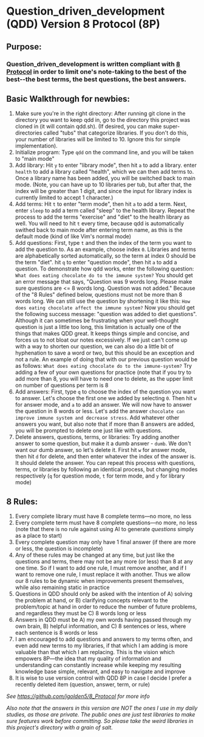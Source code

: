 # Question_driven_development (QDD) Version 8 Protocol (8P)

## Purpose:
### Question_driven_development is written compliant with [8 Protocol](https://github.com/jgolden5/8_Protocol) in order to limit one's note-taking to the best of the best--the best terms, the best questions, the best answers.

## Basic Walkthrough for newbies:
1. Make sure you're in the right directory: After running git clone in the directory you want to keep qdd in, go to the directory this project was cloned in (it will contain qdd.sh). (If desired, you can make super-directories called "tubs" that categorize libraries. If you don't do this, your number of libraries will be limited to 10. Ignore this for simple implementation).
2. Initialize program: Type `qdd` on the command line, and you will be taken to "main mode"
3. Add library: Hit `y` to enter "library mode", then hit `a` to add a library. enter `health` to add a library called "health", which we can then add terms to. Once a library name has been added, you will be switched back to main mode. (Note, you can have up to 10 libraries per tub, but after that, the index will be greater than 1 digit, and since the input for library index is currently limited to accept 1 character.)
4. Add terms: Hit `t` to enter "term mode", then hit `a` to add a term. Next, enter `sleep` to add a term called "sleep" to the health library. Repeat the process to add the terms "exercise" and "diet" to the health library as well. You will need to hit `t` every time, because qdd is automatically swithed back to main mode after entering term name, as this is the default mode (kind of like Vim's normal mode)
5. Add questions: First, type `t` and then the index of the term you want to add the question to. As an example, choose index `0`. Libraries and terms are alphabetically sorted automatically, so the term at index 0 should be the term "diet". hit `q` to enter "question mode", then hit `a` to add a question. To demonstrate how qdd works, enter the following question: `What does eating chocolate do to the immune system?` You should get an error message that says, "Question was 9 words long. Please make sure questions are <= 8 words long. Question was not added." Because of the "8 Rules" defined below, questions must not be more than 8 words long. We can still use the question by shortening it like this: `How does eating chocolate affect the immune system?` Now you should get the following success message: "question was added to diet questions". Although it can sometimes be frustrating when your well-thought question is just a little too long, this limitation is actually one of the things that makes QDD great. It keeps things simple and concise, and forces us to not bloat our notes excessively. If we just can't come up with a way to shorten our question, we can also do a little bit of hyphenation to save a word or two, but this should be an exception and not a rule. An example of doing that with our previous question would be as follows: `What does eating chocolate do to the immune-system?` Try adding a few of your own questions for practice (note that if you try to add more than 8, you will have to need one to delete, as the upper limit on number of questions per term is 8
6. Add answers: First, type `q` to choose the index of the question you want to answer. Let's choose the first one we added by selecting `0`. Then hit `w` for answer mode, and `a` to add an answer. We will now have to answer the question in 8 words or less. Let's add the answer `chocolate can improve immune system and decrease stress`. Add whatever other answers you want, but also note that if more than 8 answers are added, you will be prompted to delete one just like with questions.
7. Delete answers, questions, terms, or libraries: Try adding another answer to some question, but make it a dumb answer - `dumb`. We don't want our dumb answer, so let's delete it. First hit `w` for answer mode, then hit `d` for delete, and then enter whatever the index of the answer is. It should delete the answer. You can repeat this process with questions, terms, or libraries by following an identical process, but changing modes respectively (`q` for question mode, `t` for term mode, and `y` for library mode)

## 8 Rules:
1. Every complete library must have 8 complete terms—no more, no less
2. Every complete term must have 8 complete questions—no more, no less (note that there is no rule against using AI to generate _questions_ simply as a place to start)
3. Every complete question may only have 1 final answer (if there are more or less, the question is incomplete)
4. Any of these rules may be changed at any time, but just like the questions and terms, there may not be any more (or less) than 8 at any one time. So if I want to add one rule, I must remove another, and if I want to remove one rule, I must replace it with another. Thus we allow our 8 rules to be dynamic when improvements present themselves, while also remaining static in practice
5. Questions in QDD should only be asked with the intention of A) solving the problem at hand, or B) clarifying concepts relevant to the problem/topic at hand in order to reduce the number of future problems, and regardless they must be C) 8 words long or less
6. Answers in QDD must be A) my own words having passed through my own brain, B) helpful information, and C) 8 sentences or less, where each sentence is 8 words or less
7. I am encouraged to add questions and answers to my terms often, and even add new terms to my libraries, if that which I am adding is more valuable than that which I am replacing. This is the vision which empowers 8P—the idea that my quality of information and understanding can constantly increase while keeping my resulting knowledge base simple, relevant, and easy to navigate and improve
8. It is wise to use version control with QDD 8P in case I decide I prefer a recently deleted item (question, answer, term, or rule)

_See https://github.com/jgolden5/8_Protocol for more info_

_Also note that the answers in this version are NOT the ones I use in my daily studies, as those are private. The public ones are just test libraries to make sure features work before committing. So please take the weird libraries in this project's directory with a grain of salt._
